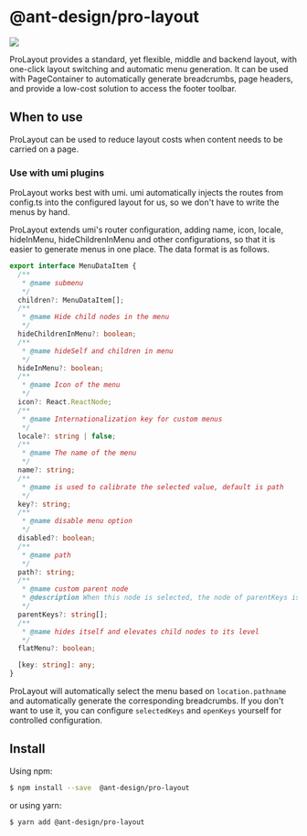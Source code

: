 # @ant-design/pro-layout

![](https://gw.alipayobjects.com/zos/antfincdn/HSeAGqaEwn/1586504755352-479bf47d-97a6-4080-afed-d38ffe905e57.png)

ProLayout provides a standard, yet flexible, middle and backend layout, with one-click layout switching and automatic menu generation. It can be used with PageContainer to automatically generate breadcrumbs, page headers, and provide a low-cost solution to access the footer toolbar.

## When to use

ProLayout can be used to reduce layout costs when content needs to be carried on a page.

### Use with umi plugins

ProLayout works best with umi. umi automatically injects the routes from config.ts into the configured layout for us, so we don't have to write the menus by hand.

ProLayout extends umi's router configuration, adding name, icon, locale, hideInMenu, hideChildrenInMenu and other configurations, so that it is easier to generate menus in one place. The data format is as follows.

```ts | pure
export interface MenuDataItem {
  /**
   * @name submenu
   */
  children?: MenuDataItem[];
  /**
   * @name Hide child nodes in the menu
   */
  hideChildrenInMenu?: boolean;
  /**
   * @name hideSelf and children in menu
   */
  hideInMenu?: boolean;
  /**
   * @name Icon of the menu
   */
  icon?: React.ReactNode;
  /**
   * @name Internationalization key for custom menus
   */
  locale?: string | false;
  /**
   * @name The name of the menu
   */
  name?: string;
  /**
   * @name is used to calibrate the selected value, default is path
   */
  key?: string;
  /**
   * @name disable menu option
   */
  disabled?: boolean;
  /**
   * @name path
   */
  path?: string;
  /**
   * @name custom parent node
   * @description When this node is selected, the node of parentKeys is also selected
   */
  parentKeys?: string[];
  /**
   * @name hides itself and elevates child nodes to its level
   */
  flatMenu?: boolean;

  [key: string]: any;
}
```

ProLayout will automatically select the menu based on `location.pathname` and automatically generate the corresponding breadcrumbs. If you don't want to use it, you can configure `selectedKeys` and `openKeys` yourself for controlled configuration.

## Install

Using npm:

```bash
$ npm install --save  @ant-design/pro-layout
```

or using yarn:

```bash
$ yarn add @ant-design/pro-layout
```
